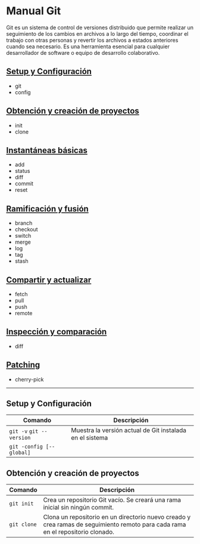 # Manual Git

Git es un sistema de control de versiones distribuido que permite realizar un seguimiento de los cambios en archivos a lo largo del tiempo, coordinar el trabajo con otras personas y revertir los archivos a estados anteriores cuando sea necesario. Es una herramienta esencial para cualquier desarrollador de software o equipo de desarrollo colaborativo.

## [Setup y Configuración](#setup-y-configuración-1)

- git
- config

## [Obtención y creación de proyectos](#obtencion-y-creacion-de-proyectos-1)

- init
- clone

## [Instantáneas básicas](#instantáneas-básicas-1)

- add
- status
- diff
- commit
- reset

## [Ramificación y fusión](#ramificación-y-fusión-1)

- branch
- checkout
- switch
- merge
- log
- tag
- stash

## [Compartir y actualizar](#compartir-y-actualizar-1)

- fetch
- pull
- push
- remote

## [Inspección y comparación](#inspección-y-comparación-1)

- diff

## [Patching](#patching-1)

- cherry-pick

---

## Setup y Configuración

| Comando | Descripción |
|---------|-------------|
| `git -v` `git --version`|Muestra la versión actual de Git instalada en el sistema|
|`git -config [--global]`||

## Obtención y creación de proyectos

| Comando | Descripción |
|---------|-------------|
| `git init`|Crea un repositorio Git vacío. Se creará una rama inicial sin ningún commit.|
| `git clone`|Clona un repositorio en un directorio nuevo creado y crea ramas de seguimiento remoto para cada rama en el repositorio clonado.|
